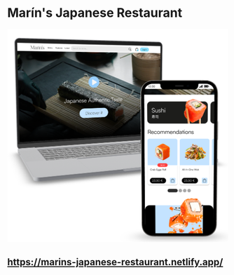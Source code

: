 # Marín's Japanese Restaurant

![DeviceView](./assets/media/device-view.png)

## https://marins-japanese-restaurant.netlify.app/
